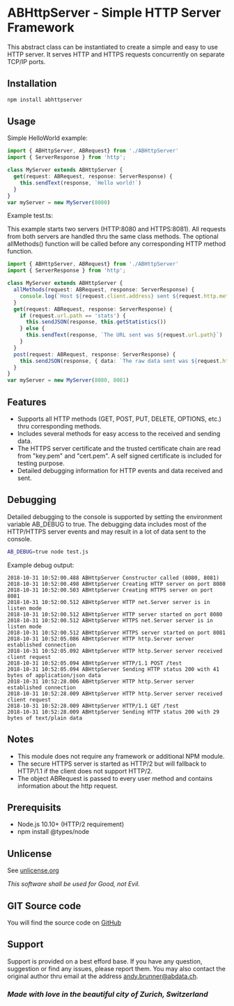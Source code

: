 # ABHttpServer - Simple HTTP Server Framework

This abstract class can be instantiated to create a simple and easy to use HTTP server. It serves HTTP and HTTPS requests concurrently on separate TCP/IP ports.

## Installation

```bash
npm install abhttpserver
```

## Usage

Simple HelloWorld example:

```typescript
import { ABHttpServer, ABRequest} from './ABHttpServer'
import { ServerResponse } from 'http';

class MyServer extends ABHttpServer {
  get(request: ABRequest, response: ServerResponse) {
    this.sendText(response, `Hello world!`)
  }
}
var myServer = new MyServer(8080)
```

Example test.ts:

This example starts two servers (HTTP:8080 and HTTPS:8081). All requests from both servers are handled thru the same class methods. The optional allMethods() function will be called before any corresponding HTTP method function.

```typescript
import { ABHttpServer, ABRequest} from './ABHttpServer'
import { ServerResponse } from 'http';

class MyServer extends ABHttpServer {
  allMethods(request: ABRequest, response: ServerResponse) {
    console.log(`Host ${request.client.address} sent ${request.http.method.toUpperCase()} request`)
  }
  get(request: ABRequest, response: ServerResponse) {
    if (request.url.path == 'stats') {
      this.sendJSON(response, this.getStatistics())
    } else {
      this.sendText(response, `The URL sent was ${request.url.path}`)
    }
  }
  post(request: ABRequest, response: ServerResponse) {
    this.sendJSON(response, { data: `The raw data sent was ${request.http.data}` })
  }
}
var myServer = new MyServer(8080, 8081)
```

## Features

* Supports all HTTP methods (GET, POST, PUT, DELETE, OPTIONS, etc.) thru corresponding methods.
* Includes several methods for easy access to the received and sending data.
* The HTTPS server certificate and the trusted certificate chain are read from "key.pem" and
  "cert.pem". A self signed certificate is included for testing purpose.
* Detailed debugging information for HTTP events and data received and sent.

## Debugging

Detailed debugging to the console is supported by setting the environment variable AB_DEBUG to true. The debugging data includes most of the HTTP/HTTPS server events and may result in a lot of data sent to the console.

```bash
AB_DEBUG=true node test.js
```

Example debug output:

```text
2018-10-31 10:52:00.488 ABHttpServer Constructor called (8080, 8081)
2018-10-31 10:52:00.498 ABHttpServer Creating HTTP server on port 8080
2018-10-31 10:52:00.503 ABHttpServer Creating HTTPS server on port 8081
2018-10-31 10:52:00.512 ABHttpServer HTTP net.Server server is in listen mode
2018-10-31 10:52:00.512 ABHttpServer HTTP server started on port 8080
2018-10-31 10:52:00.512 ABHttpServer HTTPS net.Server server is in listen mode
2018-10-31 10:52:00.512 ABHttpServer HTTPS server started on port 8081
2018-10-31 10:52:05.086 ABHttpServer HTTP http.Server server established connection
2018-10-31 10:52:05.092 ABHttpServer HTTP http.Server server received client request
2018-10-31 10:52:05.094 ABHttpServer HTTP/1.1 POST /test
2018-10-31 10:52:05.094 ABHttpServer Sending HTTP status 200 with 41 bytes of application/json data
2018-10-31 10:52:28.006 ABHttpServer HTTP http.Server server established connection
2018-10-31 10:52:28.009 ABHttpServer HTTP http.Server server received client request
2018-10-31 10:52:28.009 ABHttpServer HTTP/1.1 GET /test
2018-10-31 10:52:28.009 ABHttpServer Sending HTTP status 200 with 29 bytes of text/plain data
```

## Notes

* This module does not require any framework or additional NPM module.
* The secure HTTPS server is started as HTTP/2 but will fallback to HTTP/1.1 if the client does not support HTTP/2.
* The object ABRequest is passed to every user method and contains information about the http request.

## Prerequisits

* Node.js 10.10+ (HTTP/2 requirement)
* npm install @types/node

## Unlicense

See [unlicense.org](http://unlicense.org)

_This software shall be used for Good, not Evil._

## GIT Source code

You will find the source code on [GitHub](https://github.com/AndyBrunner/npm-abhttpserver.git)

## Support

Support is provided on a best efford base. If you have any question, suggestion or find any issues, please report them. You may also contact the original author thru email at the address andy.brunner@abdata.ch.

### _Made with love in the beautiful city of Zurich, Switzerland_
